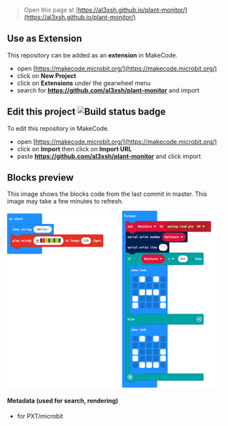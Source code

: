 
> Open this page at [https://al3xsh.github.io/plant-monitor/](https://al3xsh.github.io/plant-monitor/)

## Use as Extension

This repository can be added as an **extension** in MakeCode.

* open [https://makecode.microbit.org/](https://makecode.microbit.org/)
* click on **New Project**
* click on **Extensions** under the gearwheel menu
* search for **https://github.com/al3xsh/plant-monitor** and import

## Edit this project ![Build status badge](https://github.com/al3xsh/plant-monitor/workflows/MakeCode/badge.svg)

To edit this repository in MakeCode.

* open [https://makecode.microbit.org/](https://makecode.microbit.org/)
* click on **Import** then click on **Import URL**
* paste **https://github.com/al3xsh/plant-monitor** and click import

## Blocks preview

This image shows the blocks code from the last commit in master.
This image may take a few minutes to refresh.

![A rendered view of the blocks](https://github.com/al3xsh/plant-monitor/raw/master/.github/makecode/blocks.png)

#### Metadata (used for search, rendering)

* for PXT/microbit
<script src="https://makecode.com/gh-pages-embed.js"></script><script>makeCodeRender("{{ site.makecode.home_url }}", "{{ site.github.owner_name }}/{{ site.github.repository_name }}");</script>
